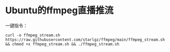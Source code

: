 # Ubuntu的ffmpeg直播推流
一键指令：



```
curl -o ffmpeg_stream.sh https://raw.githubusercontent.com/starlgz/ffmpeg/main/ffmpeg_stream.sh && chmod +x ffmpeg_stream.sh && ./ffmpeg_stream.sh
```
